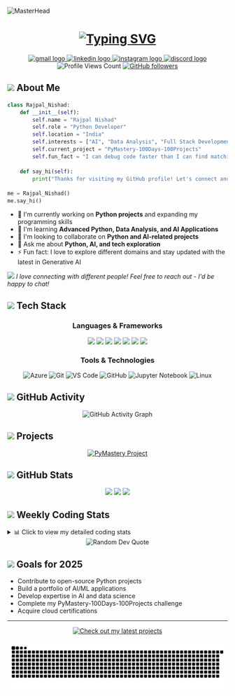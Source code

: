 ![MasterHead](https://user-images.githubusercontent.com/74038190/241765440-80728820-e06b-4f96-9c9e-9df46f0cc0a5.gif)

<h1 align="center">
  <a href="https://git.io/typing-svg">
    <img src="https://readme-typing-svg.herokuapp.com?font=Fira+Code&weight=600&size=30&pause=1000&color=6C22F7&center=true&vCenter=true&random=false&width=600&height=70&lines=Hi%2C+I'm+Rajpal+Nishad;Python+Developer;AI+Enthusiast;Always+Learning+New+Things" alt="Typing SVG" />
  </a>
</h1>

<div align="center">
  <a href="https://mail.google.com/mail/u/0/?view=cm&fs=1&to=rajpal010304@gmail.com&su=SUBJECT&body=BODY&tf=1" target="_blank">
    <img src="https://img.shields.io/static/v1?message=Gmail&logo=gmail&label=&color=D14836&logoColor=white&labelColor=&style=for-the-badge" height="30" alt="gmail logo" />
  </a>
  <a href="https://www.linkedin.com/in/rajpalnishad" target="_blank">
    <img src="https://img.shields.io/static/v1?message=LinkedIn&logo=linkedin&label=&color=0077B5&logoColor=white&labelColor=&style=for-the-badge" height="30" alt="linkedin logo" />
  </a>
  <a href="https://www.instagram.com/ig.nishad_raj/" target="_blank">
    <img src="https://img.shields.io/static/v1?message=Instagram&logo=instagram&label=&color=E4405F&logoColor=white&labelColor=&style=for-the-badge" height="30" alt="instagram logo" />
  </a>
  <a href="https://discord.com/users/nishad_raj" target="_blank">
    <img src="https://img.shields.io/static/v1?message=Discord&logo=discord&label=&color=7289DA&logoColor=white&labelColor=&style=for-the-badge" height="30" alt="discord logo" />
  </a>
</div>

<div align="center">
  <img src="https://komarev.com/ghpvc/?username=FoXDev-404&style=flat-square&color=blueviolet" alt="Profile Views Count">
  <a href="https://github.com/FoXDev-404?tab=followers">
    <img src="https://img.shields.io/github/followers/FoXDev-404?style=social" alt="GitHub followers">
  </a>
</div>

## <img src="https://media.giphy.com/media/VgCDAzcKvsR6OM0uWg/giphy.gif" width="50"> About Me

```python
class Rajpal_Nishad:
    def __init__(self):
        self.name = "Rajpal Nishad"
        self.role = "Python Developer"
        self.location = "India"
        self.interests = ["AI", "Data Analysis", "Full Stack Development"]
        self.current_project = "PyMastery-100Days-100Projects"
        self.fun_fact = "I can debug code faster than I can find matching socks!"

    def say_hi(self):
        print("Thanks for visiting my GitHub profile! Let's connect and build something amazing!")

me = Rajpal_Nishad()
me.say_hi()
```

- 🔭 I'm currently working on **Python projects** and expanding my programming skills
- 🌱 I'm learning **Advanced Python, Data Analysis, and AI Applications**
- 👯 I'm looking to collaborate on **Python and AI-related projects**
- 💬 Ask me about **Python, AI, and tech exploration**
- ⚡ Fun fact: I love to explore different domains and stay updated with the latest in Generative AI

<img src="https://media.giphy.com/media/LnQjpWaON8nhr21vNW/giphy.gif" width="60"> <em>I love connecting with different people! Feel free to reach out - I'd be happy to chat!</em>

## <img src="https://media2.giphy.com/media/QssGEmpkyEOhBCb7e1/giphy.gif" width="25"> Tech Stack

<div align="center">
  <h3>Languages & Frameworks</h3>

  <!-- Programming Languages -->
  <img src="https://img.shields.io/badge/python-3670A0?style=for-the-badge&logo=python&logoColor=ffdd54" />
  <img src="https://img.shields.io/badge/javascript-F7DF1E?style=for-the-badge&logo=javascript&logoColor=black" />
  <img src="https://img.shields.io/badge/C-00599C?style=for-the-badge&logo=c&logoColor=white" />

  <!-- Frontend -->
  <img src="https://img.shields.io/badge/html5-e34c26?style=for-the-badge&logo=html5&logoColor=white" />
  <img src="https://img.shields.io/badge/css3-1572B6?style=for-the-badge&logo=css3&logoColor=white" />

  <!-- Backend & Templating -->
  <img src="https://img.shields.io/badge/node.js-339933?style=for-the-badge&logo=nodedotjs&logoColor=white" />
  <img src="https://img.shields.io/badge/ejs-8e44ad?style=for-the-badge&logo=javascript&logoColor=white" />


  <h3>Tools & Technologies</h3>

![Azure](https://img.shields.io/badge/azure-%230072C6.svg?style=for-the-badge&logo=microsoftazure&logoColor=white)
![Git](https://img.shields.io/badge/git-%23F05033.svg?style=for-the-badge&logo=git&logoColor=white)
![VS Code](https://img.shields.io/badge/Visual%20Studio%20Code-0078d7.svg?style=for-the-badge&logo=visual-studio-code&logoColor=white)
![GitHub](https://img.shields.io/badge/github-%23121011.svg?style=for-the-badge&logo=github&logoColor=white)
![Jupyter Notebook](https://img.shields.io/badge/jupyter-%23FA0F00.svg?style=for-the-badge&logo=jupyter&logoColor=white)
![Linux](https://img.shields.io/badge/Linux-FCC624?style=for-the-badge&logo=linux&logoColor=black)

</div>

## <img src="https://media.giphy.com/media/iY8CRBdQXODJSCERIr/giphy.gif" width="30"> GitHub Activity

<div align="center">
  <img src="https://github-readme-activity-graph.vercel.app/graph?username=FoXDev-404&theme=dracula" alt="GitHub Activity Graph" />
</div>

## <img src="https://media.giphy.com/media/jSKBmKkvo2dPQQtsR1/giphy.gif" width="35"> Projects

<div align="center">
  <a href="https://github.com/FoXDev-404/PyMastery-100Days-100Projects">
    <img src="https://github-readme-stats.vercel.app/api/pin/?username=FoXDev-404&repo=PyMastery-100Days-100Projects&theme=radical" alt="PyMastery Project" />
  </a>
</div>

## <img src="https://media.giphy.com/media/W5eoZHPpUx9sapR0eu/giphy.gif" width="30"> GitHub Stats

<div align="center">
  <img src="https://github-readme-stats.vercel.app/api?username=FoXDev-404&theme=synthwave&show_icons=true&count_private=true" height="150" />
  <img src="https://github-readme-streak-stats.herokuapp.com/?user=FoXDev-404&theme=synthwave" height="150" />
  <img src="https://github-readme-stats.vercel.app/api/top-langs/?username=FoXDev-404&theme=synthwave&layout=compact" height="150" />
</div>

## <img src="https://media.giphy.com/media/lGhBlBMIN2XsYteTOT/giphy.gif" width="30"> Weekly Coding Stats

<details>
  <summary>📊 Click to view my detailed coding stats</summary>
  
<!--START_SECTION:waka-->
![Code Time](http://img.shields.io/badge/Code%20Time-120%20hrs%2031%20mins-blue)

![Lines of code](https://img.shields.io/badge/From%20Hello%20World%20I%27ve%20Written-528.9%20thousand%20lines%20of%20code-blue)

**I'm a Night 🦉** 

```text
🌞 Morning                9 commits           ░░░░░░░░░░░░░░░░░░░░░░░░░   00.83 % 
🌆 Daytime                88 commits          ██░░░░░░░░░░░░░░░░░░░░░░░   08.09 % 
🌃 Evening                850 commits         ████████████████████░░░░░   78.12 % 
🌙 Night                  141 commits         ███░░░░░░░░░░░░░░░░░░░░░░   12.96 % 
```
📅 **I'm Most Productive on Saturday** 

```text
Monday                   140 commits         ███░░░░░░░░░░░░░░░░░░░░░░   12.87 % 
Tuesday                  129 commits         ███░░░░░░░░░░░░░░░░░░░░░░   11.86 % 
Wednesday                167 commits         ████░░░░░░░░░░░░░░░░░░░░░   15.35 % 
Thursday                 139 commits         ███░░░░░░░░░░░░░░░░░░░░░░   12.78 % 
Friday                   160 commits         ████░░░░░░░░░░░░░░░░░░░░░   14.71 % 
Saturday                 192 commits         ████░░░░░░░░░░░░░░░░░░░░░   17.65 % 
Sunday                   161 commits         ████░░░░░░░░░░░░░░░░░░░░░   14.80 % 
```


📊 **This Week I Spent My Time On** 

```text
🕑︎ Time Zone: Asia/Kolkata

💬 Programming Languages: 
Python                   3 hrs 56 mins       ███████████████████░░░░░░   76.14 % 
Markdown                 28 mins             ██░░░░░░░░░░░░░░░░░░░░░░░   09.34 % 
Text                     16 mins             █░░░░░░░░░░░░░░░░░░░░░░░░   05.35 % 
Bash                     10 mins             █░░░░░░░░░░░░░░░░░░░░░░░░   03.31 % 
MQL                      6 mins              █░░░░░░░░░░░░░░░░░░░░░░░░   02.01 % 

🔥 Editors: 
PyCharm                  4 hrs 26 mins       █████████████████████░░░░   85.76 % 
VS Code                  44 mins             ████░░░░░░░░░░░░░░░░░░░░░   14.24 % 

🐱‍💻 Projects: 
PyMastery-100Days-100Proj4 hrs 56 mins       ████████████████████████░   95.41 % 
MT5_HFT_EA_Bot           14 mins             █░░░░░░░░░░░░░░░░░░░░░░░░   04.56 % 
New folder               0 secs              ░░░░░░░░░░░░░░░░░░░░░░░░░   00.03 % 

💻 Operating System: 
Windows                  5 hrs 10 mins       █████████████████████████   100.00 % 
```

**I Mostly Code in HTML** 

```text
C                        4 repos             ██████░░░░░░░░░░░░░░░░░░░   22.22 % 
CSS                      3 repos             ████░░░░░░░░░░░░░░░░░░░░░   16.67 % 
JavaScript               3 repos             ████░░░░░░░░░░░░░░░░░░░░░   16.67 % 
Java                     2 repos             ███░░░░░░░░░░░░░░░░░░░░░░   11.11 % 
Python                   1 repo              █░░░░░░░░░░░░░░░░░░░░░░░░   05.56 % 
```




 Last Updated on 05/07/2025 18:46:19 UTC
<!--END_SECTION:waka-->
  
</details>

<div align="center">
  <img src="https://quotes-github-readme.vercel.app/api?type=horizontal&theme=radical" alt="Random Dev Quote" />
</div>

## <img src="https://media.giphy.com/media/MIGbtLZoVjbl0bYbAd/giphy.gif" width="30"> Goals for 2025

- Contribute to open-source Python projects
- Build a portfolio of AI/ML applications
- Develop expertise in AI and data science
- Complete my PyMastery-100Days-100Projects challenge
- Acquire cloud certifications

---

<div align="center">
  <a href="https://github.com/FoXDev-404">
    <img src="https://img.shields.io/badge/Check%20out%20my%20latest%20projects!-%23181717?style=for-the-badge&logo=github&logoColor=white" alt="Check out my latest projects">
  </a>
  <br><br>
  <picture>
    <source media="(prefers-color-scheme: dark)" srcset="https://raw.githubusercontent.com/FoXDev-404/FoXDev-404/output/github-contribution-grid-snake-dark.svg">
    <source media="(prefers-color-scheme: light)" srcset="https://raw.githubusercontent.com/FoXDev-404/FoXDev-404/output/github-contribution-grid-snake.svg">
    <img alt="github contribution grid snake animation" src="https://raw.githubusercontent.com/FoXDev-404/FoXDev-404/output/github-contribution-grid-snake-dark.svg">
  </picture>
</div>

